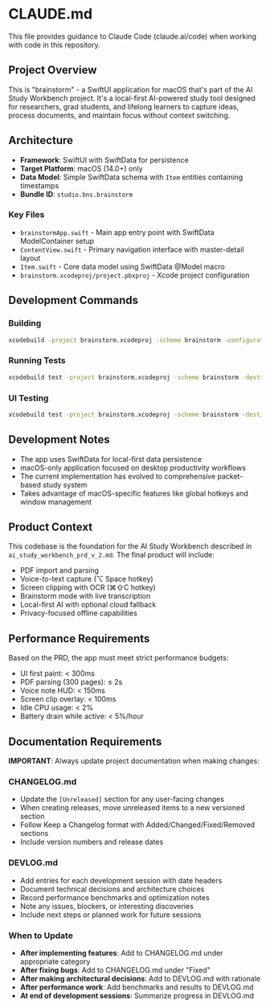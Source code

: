 # CLAUDE.md

This file provides guidance to Claude Code (claude.ai/code) when working with code in this repository.

## Project Overview

This is "brainstorm" - a SwiftUI application for macOS that's part of the AI Study Workbench project. It's a local-first AI-powered study tool designed for researchers, grad students, and lifelong learners to capture ideas, process documents, and maintain focus without context switching.

## Architecture

- **Framework**: SwiftUI with SwiftData for persistence
- **Target Platform**: macOS (14.0+) only
- **Data Model**: Simple SwiftData schema with `Item` entities containing timestamps
- **Bundle ID**: `studio.bns.brainstorm`

### Key Files

- `brainstormApp.swift` - Main app entry point with SwiftData ModelContainer setup
- `ContentView.swift` - Primary navigation interface with master-detail layout
- `Item.swift` - Core data model using SwiftData @Model macro
- `brainstorm.xcodeproj/project.pbxproj` - Xcode project configuration

## Development Commands

### Building
```bash
xcodebuild -project brainstorm.xcodeproj -scheme brainstorm -configuration Debug
```

### Running Tests
```bash
xcodebuild test -project brainstorm.xcodeproj -scheme brainstorm -destination 'platform=macOS'
```

### UI Testing
```bash
xcodebuild test -project brainstorm.xcodeproj -scheme brainstorm -destination 'platform=macOS' -only-testing:brainstormUITests
```

## Development Notes

- The app uses SwiftData for local-first data persistence
- macOS-only application focused on desktop productivity workflows
- The current implementation has evolved to comprehensive packet-based study system
- Takes advantage of macOS-specific features like global hotkeys and window management

## Product Context

This codebase is the foundation for the AI Study Workbench described in `ai_study_workbench_prd_v_2.md`. The final product will include:
- PDF import and parsing
- Voice-to-text capture (⌥ Space hotkey)
- Screen clipping with OCR (⌘⇧C hotkey)
- Brainstorm mode with live transcription
- Local-first AI with optional cloud fallback
- Privacy-focused offline capabilities

## Performance Requirements

Based on the PRD, the app must meet strict performance budgets:
- UI first paint: < 300ms
- PDF parsing (300 pages): ≤ 2s
- Voice note HUD: < 150ms
- Screen clip overlay: < 100ms
- Idle CPU usage: < 2%
- Battery drain while active: < 5%/hour

## Documentation Requirements

**IMPORTANT**: Always update project documentation when making changes:

### CHANGELOG.md
- Update the `[Unreleased]` section for any user-facing changes
- When creating releases, move unreleased items to a new versioned section
- Follow Keep a Changelog format with Added/Changed/Fixed/Removed sections
- Include version numbers and release dates

### DEVLOG.md
- Add entries for each development session with date headers
- Document technical decisions and architecture choices
- Record performance benchmarks and optimization notes
- Note any issues, blockers, or interesting discoveries
- Include next steps or planned work for future sessions

### When to Update
- **After implementing features**: Add to CHANGELOG.md under appropriate category
- **After fixing bugs**: Add to CHANGELOG.md under "Fixed"
- **After making architectural decisions**: Add to DEVLOG.md with rationale
- **After performance work**: Add benchmarks and results to DEVLOG.md
- **At end of development sessions**: Summarize progress in DEVLOG.md